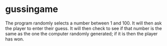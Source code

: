 # gussingame
The program randomly selects a number between 1 and 100. It will then ask the player to enter their guess. It will then check to see if that number is the same as the one the computer randomly generated; if it is then the player has won.
